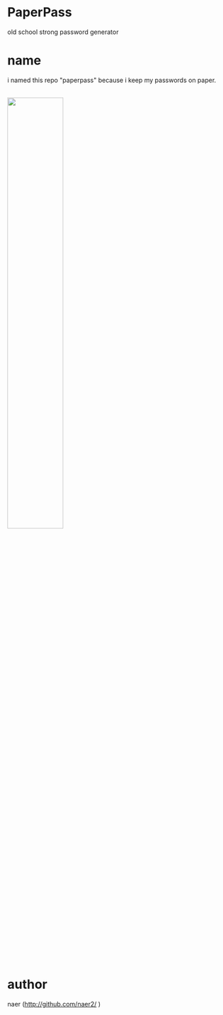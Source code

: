 # PaperPass
old school strong password generator


# name
i named this repo "paperpass" because i keep my passwords on paper.

</br><img src="https://i.imgur.com/JbTdIbz.jpg " width="50%" height="50%">

# author
naer (http://github.com/naer2/ )
